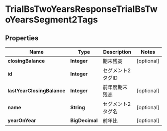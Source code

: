 

# TrialBsTwoYearsResponseTrialBsTwoYearsSegment2Tags


## Properties

Name | Type | Description | Notes
------------ | ------------- | ------------- | -------------
**closingBalance** | **Integer** | 期末残高 |  [optional]
**id** | **Integer** | セグメント2タグID | 
**lastYearClosingBalance** | **Integer** | 前年度期末残高 |  [optional]
**name** | **String** | セグメント2タグ名 |  [optional]
**yearOnYear** | **BigDecimal** | 前年比 |  [optional]



